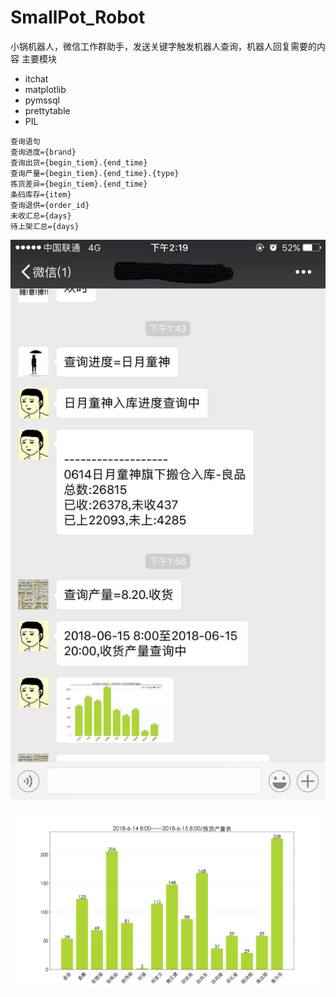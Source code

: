 # SmallPot_Robot
小锅机器人，微信工作群助手，发送关键字触发机器人查询，机器人回复需要的内容
主要模块

- itchat
- matplotlib
- pymssql
- prettytable
- PIL
```
查询语句
查询进度={brand}
查询出货={begin_tiem}.{end_time}
查询产量={begin_tiem}.{end_time}.{type}
拣货差异={begin_tiem}.{end_time}
条码库存={item}
查询退供={order_id}
未收汇总={days} 
待上架汇总={days}
```

![示例图片](https://raw.githubusercontent.com/SmallPotY/SmallPot_Robot/master/Screenshots/20180615141943.jpg)

![示例图片](https://raw.githubusercontent.com/SmallPotY/SmallPot_Robot/master/fname.png)
